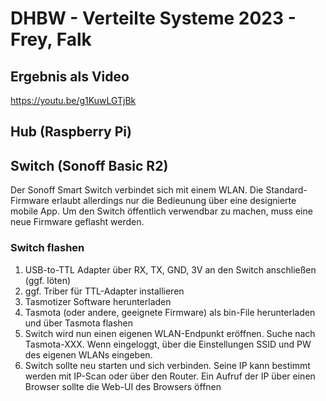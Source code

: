 # DHBW - Verteilte Systeme 2023 - Frey, Falk

## Ergebnis als Video
https://youtu.be/g1KuwLGTjBk

## Hub (Raspberry Pi)

## Switch (Sonoff Basic R2)
Der Sonoff Smart Switch verbindet sich mit einem WLAN. Die Standard-Firmware erlaubt allerdings nur die Bedieunung über eine designierte mobile App.
Um den Switch öffentlich verwendbar zu machen, muss eine neue Firmware geflasht werden.

### Switch flashen
1. USB-to-TTL Adapter über RX, TX, GND, 3V an den Switch anschließen (ggf. löten)
2. ggf. Triber für TTL-Adapter installieren
3. Tasmotizer Software herunterladen
4. Tasmota (oder andere, geeignete Firmware) als bin-File herunterladen und über Tasmota flashen
5. Switch wird nun einen eigenen WLAN-Endpunkt eröffnen. Suche nach Tasmota-XXX. Wenn eingeloggt, über die Einstellungen SSID und PW des eigenen WLANs eingeben.
6. Switch sollte neu starten und sich verbinden. Seine IP kann bestimmt werden mit IP-Scan oder über den Router. Ein Aufruf der IP über einen Browser sollte die Web-UI des Browsers öffnen

